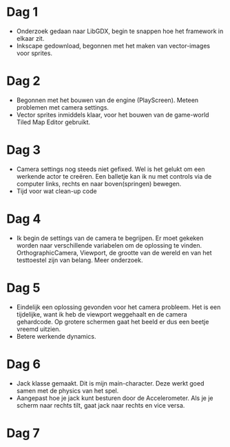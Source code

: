 # Dag 1
- Onderzoek gedaan naar LibGDX, begin te snappen hoe het framework in elkaar zit.
- Inkscape gedownload, begonnen met het maken van vector-images voor sprites.

# Dag 2
- Begonnen met het bouwen van de engine (PlayScreen). Meteen problemen met camera settings.
- Vector sprites inmiddels klaar, voor het bouwen van de game-world Tiled Map Editor gebruikt.
# Dag 3
- Camera settings nog steeds niet gefixed. Wel is het gelukt om een werkende actor te creëren. Een balletje kan ik nu met controls via de computer links, rechts en naar boven(springen) bewegen.
- Tijd voor wat clean-up code

# Dag 4
- Ik begin de settings van de camera te begrijpen. Er moet gekeken worden naar verschillende variabelen om de oplossing te vinden. OrthographicCamera, Viewport, de grootte van de wereld en van het testtoestel zijn van belang. Meer onderzoek. 
# Dag 5
- Eindelijk een oplossing gevonden voor het camera probleem. Het is een tijdelijke, want ik heb de viewport weggehaalt en de camera gehardcode. Op grotere schermen gaat het beeld er dus een beetje vreemd uitzien.
- Betere werkende dynamics.
# Dag 6
- Jack klasse gemaakt. Dit is mijn main-character. Deze werkt goed samen met de physics van het spel.
- Aangepast hoe je jack kunt besturen door de Accelerometer. Als je je scherm naar rechts tilt, gaat jack naar rechts en vice versa. 
# Dag 7